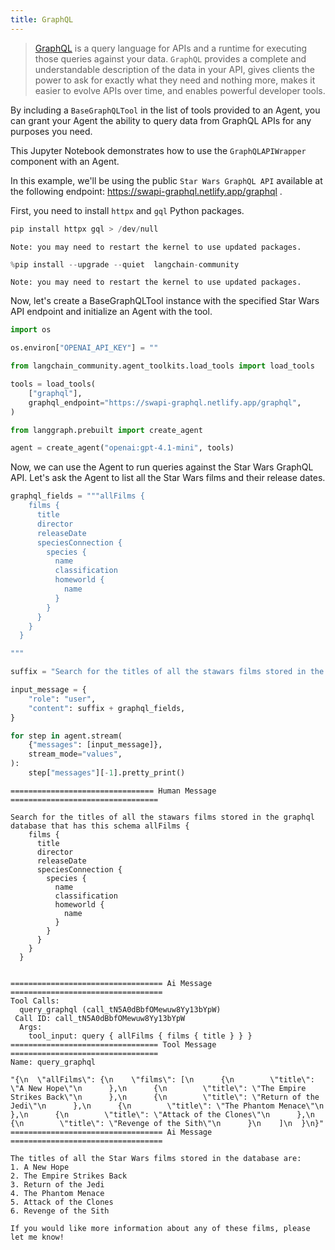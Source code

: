 ```yaml
---
title: GraphQL
---
```


>[GraphQL](https://graphql.org/) is a query language for APIs and a runtime for executing those queries against your data. `GraphQL` provides a complete and understandable description of the data in your API, gives clients the power to ask for exactly what they need and nothing more, makes it easier to evolve APIs over time, and enables powerful developer tools.

By including a `BaseGraphQLTool` in the list of tools provided to an Agent, you can grant your Agent the ability to query data from GraphQL APIs for any purposes you need.

This Jupyter Notebook demonstrates how to use the `GraphQLAPIWrapper` component with an Agent.

In this example, we'll be using the public `Star Wars GraphQL API` available at the following endpoint: https://swapi-graphql.netlify.app/graphql .

First, you need to install `httpx` and `gql` Python packages.


```python
pip install httpx gql > /dev/null
```
```output
Note: you may need to restart the kernel to use updated packages.
```

```python
%pip install --upgrade --quiet  langchain-community
```
```output
Note: you may need to restart the kernel to use updated packages.
```
Now, let's create a BaseGraphQLTool instance with the specified Star Wars API endpoint and initialize an Agent with the tool.


```python
import os

os.environ["OPENAI_API_KEY"] = ""
```


```python
from langchain_community.agent_toolkits.load_tools import load_tools

tools = load_tools(
    ["graphql"],
    graphql_endpoint="https://swapi-graphql.netlify.app/graphql",
)
```


```python
from langgraph.prebuilt import create_agent

agent = create_agent("openai:gpt-4.1-mini", tools)
```

Now, we can use the Agent to run queries against the Star Wars GraphQL API. Let's ask the Agent to list all the Star Wars films and their release dates.


```python
graphql_fields = """allFilms {
    films {
      title
      director
      releaseDate
      speciesConnection {
        species {
          name
          classification
          homeworld {
            name
          }
        }
      }
    }
  }

"""

suffix = "Search for the titles of all the stawars films stored in the graphql database that has this schema "

input_message = {
    "role": "user",
    "content": suffix + graphql_fields,
}

for step in agent.stream(
    {"messages": [input_message]},
    stream_mode="values",
):
    step["messages"][-1].pretty_print()
```
```output
================================ Human Message =================================

Search for the titles of all the stawars films stored in the graphql database that has this schema allFilms {
    films {
      title
      director
      releaseDate
      speciesConnection {
        species {
          name
          classification
          homeworld {
            name
          }
        }
      }
    }
  }


================================== Ai Message ==================================
Tool Calls:
  query_graphql (call_tN5A0dBbfOMewuw8Yy13bYpW)
 Call ID: call_tN5A0dBbfOMewuw8Yy13bYpW
  Args:
    tool_input: query { allFilms { films { title } } }
================================= Tool Message =================================
Name: query_graphql

"{\n  \"allFilms\": {\n    \"films\": [\n      {\n        \"title\": \"A New Hope\"\n      },\n      {\n        \"title\": \"The Empire Strikes Back\"\n      },\n      {\n        \"title\": \"Return of the Jedi\"\n      },\n      {\n        \"title\": \"The Phantom Menace\"\n      },\n      {\n        \"title\": \"Attack of the Clones\"\n      },\n      {\n        \"title\": \"Revenge of the Sith\"\n      }\n    ]\n  }\n}"
================================== Ai Message ==================================

The titles of all the Star Wars films stored in the database are:
1. A New Hope
2. The Empire Strikes Back
3. Return of the Jedi
4. The Phantom Menace
5. Attack of the Clones
6. Revenge of the Sith

If you would like more information about any of these films, please let me know!
```

```python

```

